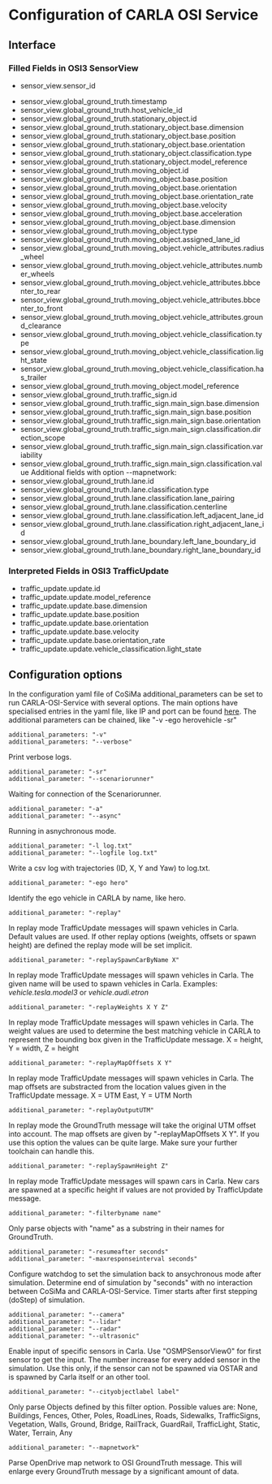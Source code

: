 # Configuration of CARLA OSI Service

## Interface

### Filled Fields in OSI3 SensorView

* sensor_view.sensor_id
<!-- * sensor_view.mounting_position-->
* sensor_view.global_ground_truth.timestamp
* sensor_view.global_ground_truth.host_vehicle_id
* sensor_view.global_ground_truth.stationary_object.id
* sensor_view.global_ground_truth.stationary_object.base.dimension
* sensor_view.global_ground_truth.stationary_object.base.position
* sensor_view.global_ground_truth.stationary_object.base.orientation
* sensor_view.global_ground_truth.stationary_object.classification.type
* sensor_view.global_ground_truth.stationary_object.model_reference
* sensor_view.global_ground_truth.moving_object.id
* sensor_view.global_ground_truth.moving_object.base.position
* sensor_view.global_ground_truth.moving_object.base.orientation
* sensor_view.global_ground_truth.moving_object.base.orientation_rate
* sensor_view.global_ground_truth.moving_object.base.velocity
* sensor_view.global_ground_truth.moving_object.base.acceleration
* sensor_view.global_ground_truth.moving_object.base.dimension
* sensor_view.global_ground_truth.moving_object.type
* sensor_view.global_ground_truth.moving_object.assigned_lane_id
* sensor_view.global_ground_truth.moving_object.vehicle_attributes.radius_wheel
* sensor_view.global_ground_truth.moving_object.vehicle_attributes.number_wheels
* sensor_view.global_ground_truth.moving_object.vehicle_attributes.bbcenter_to_rear
* sensor_view.global_ground_truth.moving_object.vehicle_attributes.bbcenter_to_front
* sensor_view.global_ground_truth.moving_object.vehicle_attributes.ground_clearance
* sensor_view.global_ground_truth.moving_object.vehicle_classification.type
* sensor_view.global_ground_truth.moving_object.vehicle_classification.light_state
* sensor_view.global_ground_truth.moving_object.vehicle_classification.has_trailer
* sensor_view.global_ground_truth.moving_object.model_reference
* sensor_view.global_ground_truth.traffic_sign.id
* sensor_view.global_ground_truth.traffic_sign.main_sign.base.dimension
* sensor_view.global_ground_truth.traffic_sign.main_sign.base.position
* sensor_view.global_ground_truth.traffic_sign.main_sign.base.orientation
* sensor_view.global_ground_truth.traffic_sign.main_sign.classification.direction_scope
* sensor_view.global_ground_truth.traffic_sign.main_sign.classification.variability
* sensor_view.global_ground_truth.traffic_sign.main_sign.classification.value
Additional fields with option --mapnetwork:
* sensor_view.global_ground_truth.lane.id
* sensor_view.global_ground_truth.lane.classification.type
* sensor_view.global_ground_truth.lane.classification.lane_pairing
* sensor_view.global_ground_truth.lane.classification.centerline
* sensor_view.global_ground_truth.lane.classification.left_adjacent_lane_id
* sensor_view.global_ground_truth.lane.classification.right_adjacent_lane_id
* sensor_view.global_ground_truth.lane_boundary.left_lane_boundary_id
* sensor_view.global_ground_truth.lane_boundary.right_lane_boundary_id

### Interpreted Fields in OSI3 TrafficUpdate

* traffic_update.update.id
* traffic_update.update.model_reference
* traffic_update.update.base.dimension
* traffic_update.update.base.position
* traffic_update.update.base.orientation
* traffic_update.update.base.velocity
* traffic_update.update.base.orientation_rate
* traffic_update.update.vehicle_classification.light_state

## Configuration options

In the configuration yaml file of CoSiMa additional_parameters can be set to run CARLA-OSI-Service with several options.
The main options have specialised entries in the yaml file, like IP and port can be found [here](https://github.com/DLR-TS/CoSiMa/blob/master/Configuration.md).
The additional parameters can be chained, like "-v -ego herovehicle -sr"

```
additional_parameters: "-v"
additional_parameters: "--verbose"
```

Print verbose logs.

```
additional_parameter: "-sr"
additional_parameter: "--scenariorunner"
```

Waiting for connection of the Scenariorunner.

```
additional_parameter: "-a"
additional_parameter: "--async"
```

Running in asnychronous mode.

```
additional_parameter: "-l log.txt"
additional_parameter: "--logfile log.txt"
```

Write a csv log with trajectories (ID, X, Y and Yaw) to log.txt.

```
additional_parameter: "-ego hero"
```

Identify the ego vehicle in CARLA by name, like hero.

```
additional_parameter: "-replay"
```

In replay mode TrafficUpdate messages will spawn vehicles in Carla.
Default values are used.
If other replay options (weights, offsets or spawn height) are defined the replay mode will be set implicit.
```
additional_parameter: "-replaySpawnCarByName X"
```

In replay mode TrafficUpdate messages will spawn vehicles in Carla.
The given name will be used to spawn vehicles in Carla. Examples: _vehicle.tesla.model3_ or _vehicle.audi.etron_

```
additional_parameter: "-replayWeights X Y Z"
```

In replay mode TrafficUpdate messages will spawn vehicles in Carla.
The weight values are used to determine the best matching vehicle in CARLA to represent the bounding box given in the TrafficUpdate message.
X = height, Y = width, Z = height

```
additional_parameter: "-replayMapOffsets X Y"
```

In replay mode TrafficUpdate messages will spawn vehicles in Carla.
The map offsets are substracted from the location values given in the TrafficUpdate message.
X = UTM East, Y = UTM North

```
additional_parameter: "-replayOutputUTM"
```

In replay mode the GroundTruth message will take the original UTM offset into account.
The map offsets are given by "-replayMapOffsets X Y".
If you use this option the values can be quite large.
Make sure your further toolchain can handle this.

```
additional_parameter: "-replaySpawnHeight Z"
```

In replay mode TrafficUpdate messages will spawn cars in Carla.
New cars are spawned at a specific height if values are not provided by TrafficUpdate message.

```
additional_parameter: "-filterbyname name"
```

Only parse objects with "name" as a substring in their names for GroundTruth.

```
additional_parameter: "-resumeafter seconds"
additional_parameter: "-maxresponseinterval seconds"
```

Configure watchdog to set the simulation back to ansychronous mode after simulation.
Determine end of simulation by "seconds" with no interaction between CoSiMa and CARLA-OSI-Service.
Timer starts after first stepping (doStep) of simulation.

```
additional_parameter: "--camera"
additional_parameter: "--lidar"
additional_parameter: "--radar"
additional_parameter: "--ultrasonic"
```

Enable input of specific sensors in Carla.
Use "OSMPSensorView0" for first sensor to get the input.
The number increase for every added sensor in the simulation.
Use this only, if the sensor can not be spawned via OSTAR and is spawned by Carla itself or an other tool.

```
additional_parameter: "--cityobjectlabel label"
```

Only parse Objects defined by this filter option.
Possible values are: None, Buildings, Fences, Other, Poles, RoadLines, Roads, Sidewalks, TrafficSigns, Vegetation, Walls, Ground, Bridge, RailTrack, GuardRail, TrafficLight, Static, Water, Terrain, Any

```
additional_parameter: "--mapnetwork"
```

Parse OpenDrive map network to OSI GroundTruth message.
This will enlarge every GroundTruth message by a significant amount of data.
